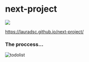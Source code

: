 ﻿# next-project

 <p align="left">
<img loading="lazy" src="http://img.shields.io/static/v1?label=STATUS&message=IN%20DEVELOPMENT&color=GREEN&style=for-the-badge"/>
  
https://lauradsc.github.io/next-project/
<h3> The proccess...</h3>

![todolist](https://github.com/lauradsc/next-project/assets/99484087/990bb4b2-0f31-421e-8b39-95eb007897ef)


</p>

